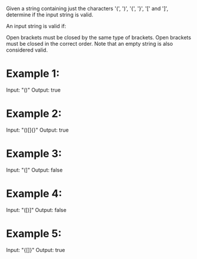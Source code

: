 Given a string containing just the characters '(', ')', '{', '}', '[' and ']', determine if the input string is valid.

An input string is valid if:

Open brackets must be closed by the same type of brackets.
Open brackets must be closed in the correct order.
Note that an empty string is also considered valid.

# Example 1:

Input: "()"
Output: true
# Example 2:

Input: "()[]{}"
Output: true
# Example 3:

Input: "(]"
Output: false
# Example 4:

Input: "([)]"
Output: false
# Example 5:

Input: "{[]}"
Output: true
